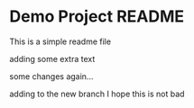 # Demo Project README

This is a simple readme file

adding some extra text

some changes again...

adding to the new branch
I hope this is not bad